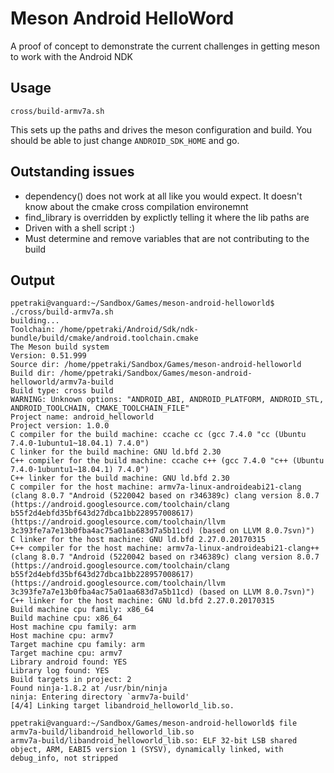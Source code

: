 # Meson Android HelloWord

A proof of concept to demonstrate the current challenges in getting
meson to work with the Android NDK

## Usage

    cross/build-armv7a.sh

This sets up the paths and drives the meson configuration and build. You should be able
to just change `ANDROID_SDK_HOME` and go.

## Outstanding issues

- dependency() does not work at all like you would expect. It doesn't know about the cmake cross compilation environemnt
- find_library is overridden by explictly telling it where the lib paths are
- Driven with a shell script :)
- Must determine and remove variables that are not contributing to the build

## Output
    ppetraki@vanguard:~/Sandbox/Games/meson-android-helloworld$ ./cross/build-armv7a.sh 
    building...
    Toolchain: /home/ppetraki/Android/Sdk/ndk-bundle/build/cmake/android.toolchain.cmake
    The Meson build system
    Version: 0.51.999
    Source dir: /home/ppetraki/Sandbox/Games/meson-android-helloworld
    Build dir: /home/ppetraki/Sandbox/Games/meson-android-helloworld/armv7a-build
    Build type: cross build
    WARNING: Unknown options: "ANDROID_ABI, ANDROID_PLATFORM, ANDROID_STL, ANDROID_TOOLCHAIN, CMAKE_TOOLCHAIN_FILE"
    Project name: android_helloworld
    Project version: 1.0.0
    C compiler for the build machine: ccache cc (gcc 7.4.0 "cc (Ubuntu 7.4.0-1ubuntu1~18.04.1) 7.4.0")
    C linker for the build machine: GNU ld.bfd 2.30
    C++ compiler for the build machine: ccache c++ (gcc 7.4.0 "c++ (Ubuntu 7.4.0-1ubuntu1~18.04.1) 7.4.0")
    C++ linker for the build machine: GNU ld.bfd 2.30
    C compiler for the host machine: armv7a-linux-androideabi21-clang (clang 8.0.7 "Android (5220042 based on r346389c) clang version 8.0.7 (https://android.googlesource.com/toolchain/clang b55f2d4ebfd35bf643d27dbca1bb228957008617) (https://android.googlesource.com/toolchain/llvm 3c393fe7a7e13b0fba4ac75a01aa683d7a5b11cd) (based on LLVM 8.0.7svn)")
    C linker for the host machine: GNU ld.bfd 2.27.0.20170315
    C++ compiler for the host machine: armv7a-linux-androideabi21-clang++ (clang 8.0.7 "Android (5220042 based on r346389c) clang version 8.0.7 (https://android.googlesource.com/toolchain/clang b55f2d4ebfd35bf643d27dbca1bb228957008617) (https://android.googlesource.com/toolchain/llvm 3c393fe7a7e13b0fba4ac75a01aa683d7a5b11cd) (based on LLVM 8.0.7svn)")
    C++ linker for the host machine: GNU ld.bfd 2.27.0.20170315
    Build machine cpu family: x86_64
    Build machine cpu: x86_64
    Host machine cpu family: arm
    Host machine cpu: armv7
    Target machine cpu family: arm
    Target machine cpu: armv7
    Library android found: YES
    Library log found: YES
    Build targets in project: 2
    Found ninja-1.8.2 at /usr/bin/ninja
    ninja: Entering directory `armv7a-build'                                                            
    [4/4] Linking target libandroid_helloworld_lib.so.

    ppetraki@vanguard:~/Sandbox/Games/meson-android-helloworld$ file armv7a-build/libandroid_helloworld_lib.so
    armv7a-build/libandroid_helloworld_lib.so: ELF 32-bit LSB shared object, ARM, EABI5 version 1 (SYSV), dynamically linked, with debug_info, not stripped
